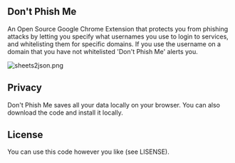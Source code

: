 ## Don't Phish Me


<p>An Open Source Google Chrome Extension that protects you from phishing attacks by letting you specify what usernames you use to login to services, and whitelisting them for specific domains. If you use the username on a domain that you have not whitelisted 'Don't Phish Me' alerts you.</p>

<img src="https://dacod.co.za/images/dontphishme.png" alt="sheets2json.png"/>

## Privacy

<p>Don't Phish Me saves all your data locally on your browser. You can also download the code and install it locally.</p>


## License

You can use this code however you like (see LISENSE).